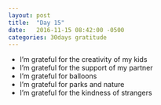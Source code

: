 ```yaml
---
layout: post
title:  "Day 15"
date:   2016-11-15 08:42:00 -0500
categories: 30days gratitude
---
```

* I’m grateful for the creativity of my kids
* I’m grateful for the support of my partner
* I’m grateful for balloons
* I’m grateful for parks and nature
* I’m grateful for the kindness of strangers